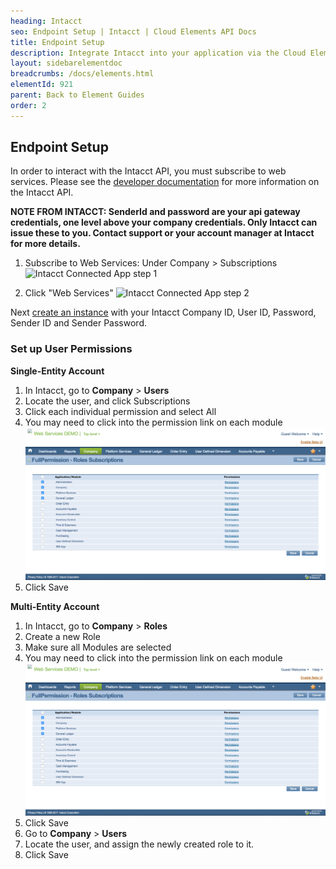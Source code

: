 ```yaml
---
heading: Intacct
seo: Endpoint Setup | Intacct | Cloud Elements API Docs
title: Endpoint Setup
description: Integrate Intacct into your application via the Cloud Elements APIs.
layout: sidebarelementdoc
breadcrumbs: /docs/elements.html
elementId: 921
parent: Back to Element Guides
order: 2
---
```

## Endpoint Setup

In order to interact with the Intacct API, you must subscribe to web services.
Please see the [developer documentation](https://developer.intacct.com/wiki/web-services-v21-quick-start-guide) for more information on the Intacct API.

__NOTE FROM INTACCT:  SenderId and password are your api gateway credentials, one level above your company credentials. Only Intacct can issue these to you. Contact support or your account manager at Intacct for more details.__

1. Subscribe to Web Services:  Under Company > Subscriptions
![Intacct Connected App step 1](http://cloud-elements.com/wp-content/uploads/2016/08/IntacctAPI1.png)

2. Click "Web Services"
![Intacct Connected App step 2](http://cloud-elements.com/wp-content/uploads/2016/08/IntacctAPI2.png)

Next [create an instance](intacct-create-instance.html) with your Intacct Company ID, User ID, Password, Sender ID and Sender Password.

### Set up User Permissions

**Single-Entity Account**

1. In Intacct, go to **Company** > **Users** 
2. Locate the user, and click Subscriptions 
3. Click each individual permission and select All
  1. You may need to click into the permission link on each module
  ![Intacct Permissions](/assets/img/elements/intacct/IntacctPermissions.gif)
4. Click Save

**Multi-Entity Account**

1. In Intacct, go to **Company** > **Roles**
2. Create a new Role
3. Make sure all Modules are selected
  1. You may need to click into the permission link on each module
  ![Intacct Permissions](/assets/img/elements/intacct/IntacctPermissions.gif)
4. Click Save
5. Go to **Company** > **Users**
6. Locate the user, and assign the newly created role to it.
7. Click Save